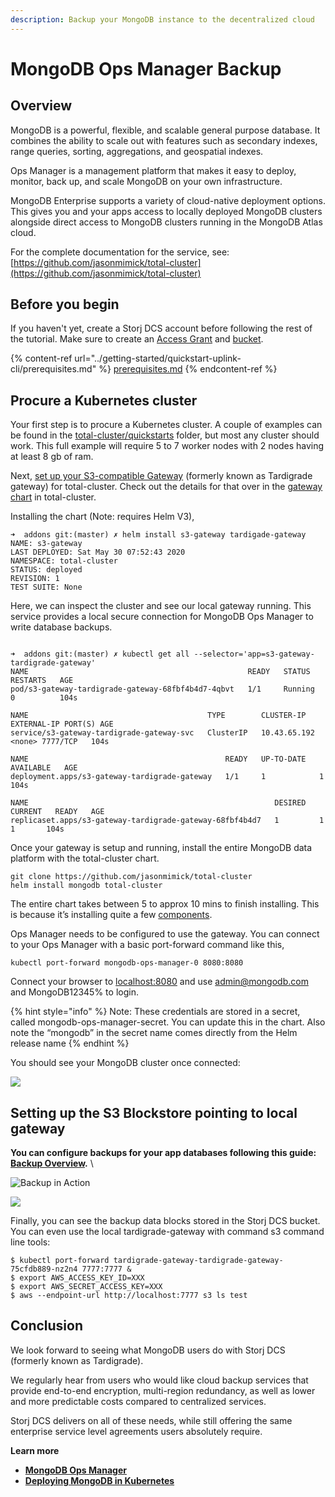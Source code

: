 ```yaml
---
description: Backup your MongoDB instance to the decentralized cloud
---
```


# MongoDB Ops Manager Backup

## **Overview**

MongoDB is a powerful, flexible, and scalable general purpose database.  It combines the ability to scale out with features such as secondary indexes, range queries, sorting, aggregations, and geospatial indexes.

Ops Manager is a management platform that makes it easy to deploy, monitor, back up, and scale MongoDB on your own infrastructure.

MongoDB Enterprise supports a variety of cloud-native deployment options. This gives you and your apps access to locally deployed MongoDB clusters alongside direct access to MongoDB clusters running in the MongoDB Atlas cloud.&#x20;

For the complete documentation for the service, see: [https://github.com/jasonmimick/total-cluster](https://github.com/jasonmimick/total-cluster)

## Before you begin

If you haven't yet, create a Storj DCS account before following the rest of the tutorial.  Make sure to create an [Access Grant](../getting-started/quickstart-uplink-cli/uploading-your-first-object/create-first-access-grant.md) and [bucket](../getting-started/quickstart-uplink-cli/uploading-your-first-object/create-a-bucket.md).

{% content-ref url="../getting-started/quickstart-uplink-cli/prerequisites.md" %}
[prerequisites.md](../getting-started/quickstart-uplink-cli/prerequisites.md)
{% endcontent-ref %}

## Procure a Kubernetes cluster

Your first step is to procure a Kubernetes cluster. A couple of examples can be found in the [total-cluster/quickstarts](https://github.com/jasonmimick/total-cluster/tree/master/quickstarts) folder, but most any cluster should work. This full example will require 5 to 7 worker nodes with 2 nodes having at least 8 gb of ram.&#x20;

Next, [set up your S3-compatible Gateway](../api-reference/s3-gateway/#set-up) (formerly known as Tardigrade gateway) for total-cluster. Check out the details for that over in the [gateway chart](https://github.com/jasonmimick/total-cluster/tree/master/addons/tardigade-gateway) in total-cluster.

Installing the chart (Note: requires Helm V3),

```
➜  addons git:(master) ✗ helm install s3-gateway tardigade-gateway
NAME: s3-gateway
LAST DEPLOYED: Sat May 30 07:52:43 2020
NAMESPACE: total-cluster
STATUS: deployed
REVISION: 1
TEST SUITE: None
```

Here, we can inspect the cluster and see our local gateway running. This service provides a local secure connection for MongoDB Ops Manager to write database backups.

```

➜  addons git:(master) ✗ kubectl get all --selector='app=s3-gateway-tardigrade-gateway'
NAME                                                 READY   STATUS    RESTARTS   AGE
pod/s3-gateway-tardigrade-gateway-68fbf4b4d7-4qbvt   1/1     Running   0          104s

NAME                                        TYPE        CLUSTER-IP EXTERNAL-IP PORT(S) AGE
service/s3-gateway-tardigrade-gateway-svc   ClusterIP   10.43.65.192 <none> 7777/TCP   104s

NAME                                            READY   UP-TO-DATE   AVAILABLE   AGE
deployment.apps/s3-gateway-tardigrade-gateway   1/1     1            1           104s

NAME                                                       DESIRED   CURRENT   READY   AGE
replicaset.apps/s3-gateway-tardigrade-gateway-68fbf4b4d7   1         1         1       104s
```

Once your gateway is setup and running, install the entire MongoDB data platform with the total-cluster chart.&#x20;

```
git clone https://github.com/jasonmimick/total-cluster
helm install mongodb total-cluster
```

The entire chart takes between 5 to approx 10 mins to finish installing. This is because it’s installing quite a few [components](https://github.com/jasonmimick/total-cluster#what-is-total-cluster).

Ops Manager needs to be configured to use the gateway. You can connect to your Ops Manager with a basic port-forward command like this,

```
kubectl port-forward mongodb-ops-manager-0 8080:8080 
```

Connect your browser to [localhost:8080](http://localhost:8080) and use [admin@mongodb.com](mailto:admin@mongodb.com) and MongoDB12345% to login.

{% hint style="info" %}
Note: These credentials are stored in a secret, called mongodb-ops-manager-secret. You can update this in the chart. Also note the “mongodb” in the secret name comes directly from the Helm release name
{% endhint %}

You should see your MongoDB cluster once connected:

![](https://lh6.googleusercontent.com/2Z9wvZ30LhSeHxBdHYp8\_\_5Sp0kkTNzGhwXAxKl7ILkrP0alKE0HXcnBRgxF-4wsz5Vav7CS12TPR0htHZA9nXgxSx0fS7MUVu2NIaxW9Zm3nOxbtYJEmPy585TJsc9fSV7bC4RC)

## **Setting up the S3 Blockstore pointing to local gateway**

**You can configure backups for your app databases following this guide:** [**Backup Overview**](https://docs.opsmanager.mongodb.com/current/core/backup-overview/)**.** \


![Backup in Action](https://lh6.googleusercontent.com/TOBjoo8U5xfwccYtIKk3L8bjSMZmepuzkcAUfwgRGhkvQHw\_qWC3-JQN7DYR4rBnODHKRKPf1pn4RrK0TZz6vebhWrz9E-q7wZQVBMsnU8k2NVTCLjdjWZJask4tbXYe6cWeM7XA)

![](https://lh6.googleusercontent.com/i\_gN\_e-hEaFWNCkz6HkydfTfIcwGsb5sC9XsAWM3tuACBxIwpfKUI7a3zI30ajGuTM7YYEPStbomtUyoGqZIidCVYp0CHuXGIv\_LkcijaQZLd5TU6R9xoMvCkBAFP2h5byRaBfpp)

Finally, you can see the backup data blocks stored in the Storj DCS bucket. You can even use the local tardigrade-gateway with command s3 command line tools:

```
$ kubectl port-forward tardigrade-gateway-tardigrade-gateway-75cfdb889-nz2n4 7777:7777 &
$ export AWS_ACCESS_KEY_ID=XXX
$ export AWS_SECRET_ACCESS_KEY=XXX 
$ aws --endpoint-url http://localhost:7777 s3 ls test
```

## **Conclusion**

We look forward to seeing what MongoDB users do with Storj DCS (formerly known as Tardigrade).&#x20;

We regularly hear from users who would like cloud backup services that provide end-to-end encryption, multi-region redundancy, as well as lower and more predictable costs compared to centralized services.&#x20;

Storj DCS delivers on all of these needs, while still offering the same enterprise service level agreements users absolutely require.&#x20;

**Learn more**

* [**MongoDB Ops Manager**](https://www.mongodb.com/products/ops-manager)
* [**Deploying MongoDB in Kubernetes** ](https://www.mongodb.com/kubernetes)
